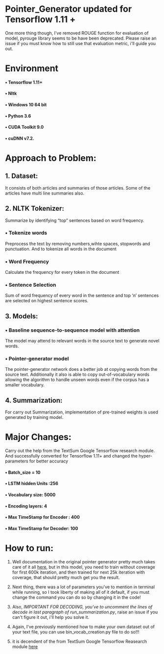 # Pointer_Generator updated for Tensorflow 1.11 +

One more thing though, I've removed ROUGE function for evaluation of model, pyrouge library seems to be have been deprecated. Please raise an issue if you must know how to still use that evaluation metric, i'll guide you out. 

# Environment
#### •	Tensorflow 1.11+
#### •	Nltk
#### •	Windows 10 64 bit
#### •	Python 3.6
#### •	CUDA Toolkit 9.0
#### •	cuDNN v7.2.

# Approach to Problem:
## 1.	Dataset:
It consists of both articles and summaries of those articles. Some of the articles have multi line summaries also.
## 2.	NLTK Tokenizer:
Summarize by identifying “top” sentences based on word frequency.
### •	Tokenize words
Preprocess the text by removing numbers,wihte spaces, stopwords and punctuation. And to tokenize all words in the document
### •	Word Frequency
Calculate the frequency for every token in the document
### •	Sentence Selection
Sum of word frequency of every word in the sentence and top ‘n’ sentences are selected on highest sentence scores.
## 3.	Models:
### •	Baseline sequence-to-sequence model with attention 
The model may attend to relevant words in the source text to generate novel words.
### •	Pointer-generator model 
The pointer-generator network does a better job at copying words from the source text. Additionally it also is able to copy out-of-vocabulary words allowing the algorithm to handle unseen words even if the corpus has a smaller vocabulary.
## 4.	Summarization:
For carry out Summarization, implementation of pre-trained weights is used generated by training model.

# Major Changes:
Carry out the help from the TextSum Google Tensorflow research module. And successfully converted for Tensorflow 1.11+ and changed the hyper-parameters for better accuracy 
#### •	Batch_size = 10
#### •	LSTM hidden Units :256
#### •	Vocabulary size: 5000
#### •	Encoding layers: 4
#### •	Max TimeStamp for Encoder : 400
#### •	Max TimeStamp for Decoder: 100


# How to run:
  1. Well documentation in the original pointer generator pretty much takes care of it all [here](https://github.com/abisee/pointer-generator), but in this model, you need to train without coverage for first 600k iteration, and then trained for next 25k iteration with coverage, that should pretty much get you the result.

  2. Next thing, there was a lot of parameters you've to mention in terminal while running, so I took liberty of making all of it default, if you must change the command you can do so by changing it in the code! 

  3. Also, *IMPORTANT FOR DECODING, you've to uncomment the lines of decode in last paragraph of run_summarization.py*, raise an issue if you can't figure it out, i'll help you solve it. 

  4. Again, I've previously mentioned how to make your own dataset out of your text file, you can use bin_vocab_creation.py file to do so!!! 

  5. it is decendent of the from TextSum Google Tensorflow Reasearch module [here](https://github.com/tensorflow/models/tree/master/research/textsum)





